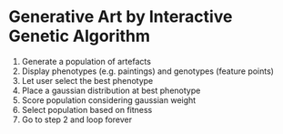 # Generative Art by Interactive Genetic Algorithm


1. Generate a population of artefacts
2. Display phenotypes (e.g. paintings) and genotypes (feature points)
3. Let user select the best phenotype
4. Place a gaussian distribution at best phenotype
5. Score population considering gaussian weight
6. Select population based on fitness
7. Go to step 2 and loop forever
